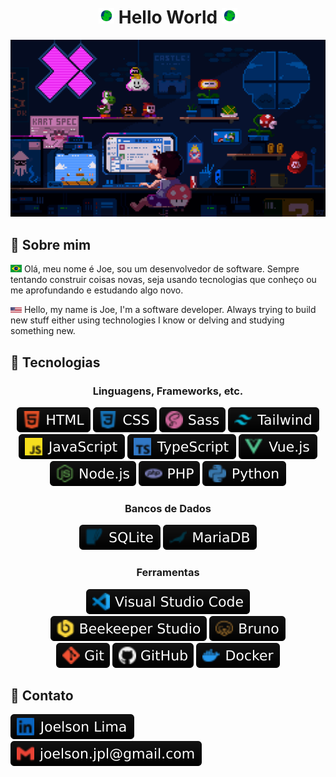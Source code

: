 
<h1 align="center">
	<img height=25 src="assets/earth_spin.svg"> Hello World <img height=25 src="assets/earth_spin.svg">
</h1>
<div align="center">
	<img src="assets/mario.gif">
</div>

<h2>🧑 Sobre mim</h2>

<img src="assets/brflag.svg" width=18> Olá, meu nome é Joe, sou um desenvolvedor de software. Sempre tentando construir coisas novas, seja usando tecnologias que conheço ou me aprofundando e estudando algo novo.

<img src="assets/usflag.svg" width=18> Hello, my name is Joe, I'm a software developer. Always trying to build new stuff either using technologies I know or delving and studying something new.

<h2>🔬 Tecnologias</h2>

<h3 align="center">Linguagens, Frameworks, etc.</h3>

<div align="center">
	<img src="assets/badges/html.svg">
	<img src="assets/badges/css.svg">
	<img src="assets/badges/sass.svg">
	<img src="assets/badges/tailwind.svg">
	<img src="assets/badges/javascript.svg">
	<img src="assets/badges/typescript.svg">
	<img src="assets/badges/vuejs.svg">
	<img src="assets/badges/nodejs.svg">
	<img src="assets/badges/php.svg">
	<img src="assets/badges/python.svg">
</div>

<h3 align="center">Bancos de Dados</h3>

<div align="center">
	<img src="assets/badges/sqlite.svg">
	<img src="assets/badges/mariadb.svg">
</div>


<h3 align="center">Ferramentas</h3>

<div align="center">
	<img src="assets/badges/vscode.svg">
	<img src="assets/badges/beekeeperstudio.svg">
	<img src="assets/badges/bruno.svg">
</div>
<div align="center">
	<img src="assets/badges/git.svg">
	<img src="assets/badges/github.svg">
	<img src="assets/badges/docker.svg">
</div>


<h2>💬 Contato</h2>

<a href="https://www.linkedin.com/in/joelson-lima">
	<img src="assets/badges/linkedin.svg">
</a>
<a href="mailto:joelson.jpl@gmail.com">
	<img src="assets/badges/email.svg">
</a>